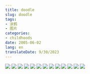 ```yaml
---
title: doodle
slug: doodle
tags:
- 涂鸦
- 图片
categories:
- childhoods
date: 2005-06-02
lang: en
translateDate: 9/30/2023
---
```


![](littlegirl.jpg)
![](looker.jpg)
![](MagicGirl.jpg)
![](pair-sleep1.jpg)
![](rimururufight.jpg)
![](secret-girl.jpg)
![](secret-girl2.jpg)
![](sittinggirl.jpg)
![](sword-girl1.jpg)
![](violingirl.jpg)
![](wizard-boy1.jpg)
![](wizard-girl1.jpg)
![](wizard-girl2.jpg)

